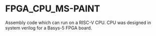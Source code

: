 # FPGA_CPU_MS-PAINT
Assembly code which can run on a RISC-V CPU. CPU was designed in system verilog for a Basys-5 FPGA board.
